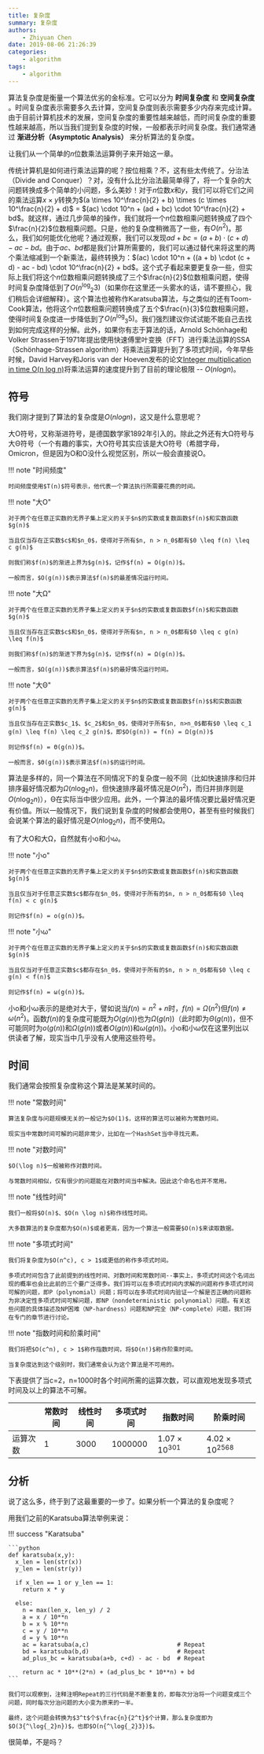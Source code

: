 ```yaml
---
title: 复杂度
summary: 复杂度
authors:
    - Zhiyuan Chen
date: 2019-08-06 21:26:39
categories: 
    - algorithm
tags:
    - algorithm
---
```


算法复杂度是衡量一个算法优劣的金标准。它可以分为 **时间复杂度** 和 **空间复杂度** 。时间复杂度表示需要多久去计算，空间复杂度则表示需要多少内存来完成计算。由于目前计算机技术的发展，空间复杂度的重要性越来越低，而时间复杂度的重要性越来越高，所以当我们提到复杂度的时候，一般都表示时间复杂度。我们通常通过 **渐进分析（Asymptotic Analysis）** 来分析算法的复杂度。

让我们从一个简单的$n$位数乘法运算例子来开始这一章。

传统计算机是如何进行乘法运算的呢？按位相乘？不，这有些太传统了。分治法（Divide and Conquer）？对，没有什么比分治法最简单得了，将一个复杂的大问题转换成多个简单的小问题，多么美妙！对于$n$位数$x$和$y$，我们可以将它们之间的乘法运算$x \times y$转换为$(a \times 10^\frac{n}{2} + b) \times (c \times 10^\frac{n}{2} + d)$ = $(ac) \cdot 10^n + (ad + bc) \cdot 10^\frac{n}{2} + bd$。就这样，通过几步简单的操作，我们就将一个$n$位数相乘问题转换成了四个$\frac{n}{2}$位数相乘问题。只是，他的复杂度稍微高了一些，有$O(n{^2})$。那么，我们如何能优化他呢？通过观察，我们可以发现$ad + bc = (a + b) \cdot (c + d) - ac - bd$。由于$ac$、$bd$都是我们计算所需要的，我们可以通过替代来将这里的两个乘法缩减到一个新乘法，最终转换为：$(ac) \cdot 10^n + ((a + b) \cdot (c + d) - ac - bd) \cdot 10^\frac{n}{2} + bd$。这个式子看起来要更复杂一些，但实际上我们将这个$n$位数相乘问题转换成了三个$\frac{n}{2}$位数相乘问题，使得时间复杂度降低到了$O(n{^\log{_2}3})$（如果你在这里还一头雾水的话，请不要担心，我们稍后会详细解释）。这个算法也被称作Karatsuba算法，与之类似的还有Toom-Cook算法，他将这个$n$位数相乘问题转换成了五个$\frac{n}{3}$位数相乘问题，使得时间复杂度进一步降低到了$O(n{^\log{_3}5})$。我们强烈建议你试试能不能自己去找到如何完成这样的分解。此外，如果你有志于算法的话，Arnold Schönhage和Volker Strassen于1971年提出使用快速傅里叶变换（FFT）进行乘法运算的SSA（Schönhage-Strassen algorithm）将乘法运算提升到了多项式时间，今年早些时候，David Harvey和Joris van der Hoeven发布的论文[Integer multiplication in time O(n log n)](https://hal.archives-ouvertes.fr/hal-02070778/document)将乘法运算的速度提升到了目前的理论极限 -- $O(n log n)$。

## 符号

我们刚才提到了算法的复杂度是$O(n log n)$，这又是什么意思呢？

大O符号，又称渐进符号，是德国数学家1892年引入的。除此之外还有大Ω符号与大Θ符号（一个有趣的事实，大O符号其实应该是大Ο符号（希腊字母，Omicron，但是因为Ο和O没什么视觉区别，所以一般会直接说O。

!!! note "时间频度"

    时间频度使用$T(n)$符号表示，他代表一个算法执行所需要花费的时间。

!!! note "大O"

    对于两个在任意正实数的无界子集上定义的关于$n$的实数或复数函数$f(n)$和实数函数$g(n)$
    
    当且仅当存在正实数$c$和$n_0$，使得对于所有$n, n > n_0$都有$0 \leq f(n) \leq c g(n)$
    
    则我们称$f(n)$的渐进上界为$g(n)$，记作$f(n) = O(g(n))$。

    一般而言，$O(g(n))$表示算法$f(n)$的最差情况运行时间。

!!! note "大Ω"

    对于两个在任意正实数的无界子集上定义的关于$n$的实数或复数函数$f(n)$和实数函数$g(n)$
    
    当且仅当存在正实数$c$和$n_0$，使得对于所有$n, n > n_0$都有$0 \leq c g(n) \leq f(n)$
    
    则我们称$f(n)$的渐进下界为$g(n)$，记作$f(n) = Ω(g(n))$。

    一般而言，$Ω(g(n))$表示算法$f(n)$的最好情况运行时间。

!!! note "大Θ"

    对于两个在任意正实数的无界子集上定义的关于$n$的实数或复数函数$f(n)$$和实数函数g(n)$
    
    当且仅当存在正实数$c_1$、$c_2$和$n_0$，使得对于所有$n, n>n_0$都有$0 \leq c_1 g(n) \leq f(n) \leq c_2 g(n)$，即$O(g(n)) = f(n) = Ω(g(n))$
    
    则记作$f(n) = Θ(g(n))$。

    一般而言，$Θ(g(n))$表示算法$f(n)$的运行时间。

算法是多样的，同一个算法在不同情况下的复杂度一般不同（比如快速排序和归并排序最好情况都为$Ω(n \log_2 n)$，但快速排序最坏情况是$O(n^2)$，而归并排序则是$O(n \log_2 n)$），Θ在实际当中很少应用。此外，一个算法的最坏情况要比最好情况更有价值。所以一般情况下，我们说到复杂度的时候都会使用O，甚至有些时候我们会说某个算法的最好情况是$O(n \log_2 n)$，而不使用Ω。

有了大O和大Ω，自然就有小o和小ω。

!!! note "小o"

    对于两个在任意正实数的无界子集上定义的关于$n$的实数或复数函数$f(n)$和实数函数$g(n)$
    
    当且仅当对于任意正实数$c$都存在$n_0$，使得对于所有的$n, n > n_0$都有$0 \leq f(n) < c g(n)$
    
    则记作$f(n) = o(g(n))$。

!!! note "小ω"

    对于两个在任意正实数的无界子集上定义的关于$n$的实数或复数函数$f(n)$和实数函数$g(n)$
    
    当且仅当对于任意正实数$c$都存在$n_0$，使得对于所有的$n, n > n_0$都有$0 \leq c g(n) < f(n)$
    
    则记作$f(n) = ω(g(n))$。

小o和小ω表示的是绝对大于，譬如说当$f(n) = n^2 + n$时，$f(n) = Ω(n^2)$但$f(n) \neq ω(n^2)$。函数$f(n)$的复杂度可能既为$O(g(n))$也为$Ω(g(n))$（此时即为$Θ(g(n))$，但不可能同时为$o(g(n))$和$Ω(g(n))$或者$O(g(n))$和$ω(g(n))$。小o和小ω仅在这里列出以供读者了解，现实当中几乎没有人使用这些符号。

## 时间

我们通常会按照复杂度称这个算法是某某时间的。

!!! note "常数时间"

    算法复杂度与问题规模无关的一般记为$O(1)$，这样的算法可以被称为常数时间。

    现实当中常数时间可解的问题非常少，比如在一个HashSet当中寻找元素。

!!! note "对数时间"

    $O(\log n)$一般被称作对数时间。

    与常数时间相似，仅有很少的问题能在对数时间当中解决。因此这个命名也并不常用。

!!! note "线性时间"

    我们一般将$O(n)$、$O(n \log n)$称作线性时间。

    大多数算法的复杂度都为$O(n)$或者更高，因为一个算法一般需要$O(n)$来读取数据。

!!! note "多项式时间"

    我们将复杂度为$O(n^c), c > 1$或更低的称作多项式时间。

    多项式时间包含了此前提到的线性时间、对数时间和常数时间--事实上，多项式时间这个名词出现的概率也会比此前的三个要广泛得多。我们将可以在多项式时间内求解的问题称作多项式时间可解的问题，即P（polynomial）问题；将可以在多项式时间内验证一个解是否正确的问题称为非决定性多项式时间可解问题，即NP（nondeterministic polynomial）问题。有关这些问题的具体描述及NP困难（NP-hardness）问题和NP完全（NP-complete）问题，我们将在专门的章节进行讨论。

!!! note "指数时间和阶乘时间"

    我们将把$O(c^n), c > 1$称作指数时间，将$O(n!)$称作阶乘时间。

    当复杂度达到这个级别时，我们通常会认为这个算法是不可用的。

下表提供了当c=2，n=1000时各个时间所需的运算次数，可以直观地发现多项式时间及以上的算法不可解。

|          	| 常数时间 	| 线性时间 	| 多项式时间 	| 指数时间             	| 阶乘时间              	|
|----------	|----------	|----------	|------------	|----------------------	|-----------------------	|
| 运算次数 	| 1        	| 3000     	| 1000000    	| $1.07 \times 10^301$ 	| $4.02 \times 10^2568$ 	|

## 分析

说了这么多，终于到了这最重要的一步了。如果分析一个算法的复杂度呢？

用我们之前的Karatsuba算法举例来说：

!!! success "Karatsuba"

    ```python
    def karatsuba(x,y):
      x_len = len(str(x))
      y_len = len(str(y))

	  if x_len == 1 or y_len == 1:
	    return x * y

  	  else:
		n = max(len_x, len_y) / 2
		a = x / 10**n
		b = x % 10**n
		c = y / 10**n
		d = y % 10**n
		ac = karatsuba(a,c)                         # Repeat
		bd = karatsuba(b,d)                         # Repeat
		ad_plus_bc = karatsuba(a+b, c+d) - ac - bd  # Repeat

		return ac * 10**(2*n) + (ad_plus_bc * 10**n) + bd
    ```

    我们可以观察到，注释注明Repeat的三行代码是不断重复的，即每次分治将一个问题变成三个问题，同时每次分治问题的大小变为原来的一半。

    最终，这个问题会转换为$3^t$个$\frac{n}{2^t}$个计算，那么复杂度即为$O(3{^\log{_2}n})$，也即$O(n{^\log{_2}3})$。

很简单，不是吗？
